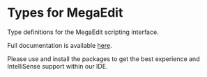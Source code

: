 # Types for MegaEdit

Type definitions for the MegaEdit scripting interface.

Full documentation is available [here](https://infigo-offical.github.io/types-for-megaedit/).

Please use and install the packages to get the best experience and IntelliSense support within our IDE.